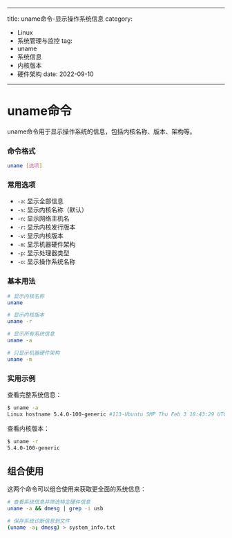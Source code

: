﻿
---
title: uname命令-显示操作系统信息
category:
  - Linux
  - 系统管理与监控
tag:
  - uname
  - 系统信息
  - 内核版本
  - 硬件架构
date: 2022-09-10

---

# uname命令

uname命令用于显示操作系统的信息，包括内核名称、版本、架构等。

### 命令格式

```bash
uname [选项]
```

### 常用选项

- `-a`: 显示全部信息
- `-s`: 显示内核名称（默认）
- `-n`: 显示网络主机名
- `-r`: 显示内核发行版本
- `-v`: 显示内核版本
- `-m`: 显示机器硬件架构
- `-p`: 显示处理器类型
- `-o`: 显示操作系统名称

### 基本用法

```bash
# 显示内核名称
uname

# 显示内核版本
uname -r

# 显示所有系统信息
uname -a

# 只显示机器硬件架构
uname -m
```

### 实用示例

查看完整系统信息：
```bash
$ uname -a
Linux hostname 5.4.0-100-generic #113-Ubuntu SMP Thu Feb 3 18:43:29 UTC 2022 x86_64 GNU/Linux
```

查看内核版本：
```bash
$ uname -r
5.4.0-100-generic
```

## 组合使用

这两个命令可以组合使用来获取更全面的系统信息：

```bash
# 查看系统信息并筛选特定硬件信息
uname -a && dmesg | grep -i usb

# 保存系统诊断信息到文件
(uname -a; dmesg) > system_info.txt
```

